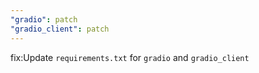 ```yaml
---
"gradio": patch
"gradio_client": patch
---
```


fix:Update `requirements.txt` for `gradio` and `gradio_client`
